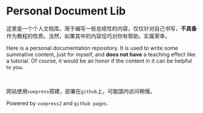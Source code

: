 # Personal Document Lib

这里是一个个人文档库。用于编写一些总结性的内容，仅仅针对自己书写，**不具备**作为教程的性质。当然，如果其中的内容恰巧对你有帮助，实属荣幸。

Here is a personal documentation repository. It is used to write some summative content, just for myself, and **does not have** a teaching effect like a tutorial. Of course, it would be an honor if the content in it can be helpful to you.

<br/>

网站使用`vuepress`搭建，部署在`github`上，可能国内访问稍慢。

Powered by `vuepress2` and `github pages`.

<br/>
<br/>
